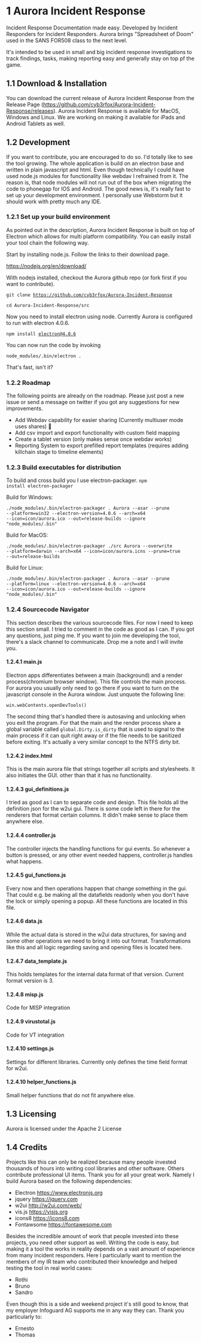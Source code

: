 # 1 Aurora Incident Response

Incident Response Documentation made easy. Developed by Incident Responders for Incident Responders.
Aurora brings "Spreadsheet of Doom" used in the SANS FOR508 class to the next level. 

It's intended to be used in small and big incident response investigations to track findings, tasks, making reporting easy
and generally stay on top pf the game.


## 1.1 Download & Installation

You can download the current release of Aurora Incident Response from the Release Page (https://github.com/cyb3rfox/Aurora-Incident-Response/releases).
Aurora Incident Response is available for MacOS, Windows and Linux. We are working on making it available for
iPads and Android Tablets as well.

## 1.2 Development

If you want to contribute, you are encouraged to do so. I'd totally like to see the tool growing. 
The whole application is build on an electron base and written in plain javascript and html.
Even though technically I could have used node.js modules for functionality like webdav I refrained from it.
The reason is, that node modules will not run out of the box when migrating the code to phonegap for IOS and Android.
The good news is, it's really fast to set up your development environment. I personally use Webstorm but it should work with pretty much any IDE.

### 1.2.1 Set up your build environment

As pointed out in the description, Aurora Incident Response is built on top of Electron which allows for multi platform compatibility.
You can easily install your tool chain the following way.

Start by installing node.js. Follow the links to their download page.

https://nodejs.org/en/download/

With nodejs installed, checkout the Aurora github repo (or fork first if you want to contribute).

<code>git clone https://github.com/cyb3rfox/Aurora-Incident-Response </code>

<code>cd Aurora-Incident-Response/src
</code>


Now you need to install electron using node. Currently Aurora is configured to run with electron 4.0.6. 

<code>npm install electron@4.0.6 </code>

You can now run the code by invoking

<code>node_modules/.bin/electron .</code>

That's fast, isn't it?

### 1.2.2 Roadmap

The following points are already on the roadmap. Please just post a new issue or send a message on twitter if you got any suggestions for new improvements.

* Add Webdav capability for easier sharing (Currently multiuser mode uses shares) &#128679;
* Add csv import and export functionality with custom field mapping
* Create a tablet version (only makes sense once webdav works)
* Reporting System to export prefilled report templates (requires adding killchain stage to timeline elements)


### 1.2.3 Build executables for distribution

To build and cross build you I use electron-packager. 
<code>npm install electron-packager</code>

Build for Windows:

<code>./node_modules/.bin/electron-packager . Aurora --asar --prune --platform=win32 --electron-version=4.0.6 --arch=x64 --icon=icon/aurora.ico --out=release-builds --ignore "node_modules/\.bin" </code>

Build for MacOS:

<code>./node_modules/.bin/electron-packager ./src Aurora --overwrite --platform=darwin --arch=x64 --icon=icon/aurora.icns --prune=true --out=release-builds </code>

Build for Linux:

<code>./node_modules/.bin/electron-packager . Aurora --asar --prune --platform=linux --electron-version=4.0.6 --arch=x64 --icon=icon/aurora.ico --out=release-builds --ignore "node_modules/\.bin" </code>

### 1.2.4 Sourcecode Navigator

This section describes the various sourcecode files. For now I need to keep this section small. I tried to comment in the code as good as I can. If you got any questions, just ping me. If you want to join me developing the tool, there's a slack channel to communicate. Drop me a note and I will invite you.

#### 1.2.4.1 main.js
Electron apps differentiates between a main (background) and a render process(chromium browser window). This file controls the main process. 
For aurora you usually only need to go there if you want to turn on the javascript console in the Aurora window. Just unquote the following line:

<code>win.webContents.openDevTools()</code> 

The second thing that's handled there is autosaving and unlocking when you exit the program. For that the main and the render process share a global variable 
called <code>global.Dirty.is_dirty</code> that is used to signal to the main process if it can quit right away or if the file needs to be sanitized before exiting.
It's actually a very similar concept to the NTFS dirty bit.
 
#### 1.2.4.2 index.html
This is the main aurora file that strings together all scripts and stylesheets. It also initiates the GUI. other than that it has no functionality.
 
#### 1.2.4.3 gui_definitions.js
I tried as good as I can to separate code and design. This file holds all the definition json for the w2ui gui. There is some code left in there
for the renderers that format certain columns. It didn't make sense to place them anywhere else.
 
#### 1.2.4.4 controller.js
The controller injects the handling functions for gui events. So whenever a button is pressed, or any other event needed happens, controller.js handles what happens.
 
#### 1.2.4.5 gui_functions.js 
Every now and then operations happen that change something in the gui. That could e.g. be making all the datafields readonly when you don't have the lock or simply opening a popup.
All these functions are located in this file.
  
#### 1.2.4.6 data.js
While the actual data is stored in the w2ui data structures, for saving and some other operations we need to bring it into out format.
Transformations like this and all logic regarding saving and opening files is located here.
 
#### 1.2.4.7 data_template.js
  
This holds templates for the internal data format of that version. Current format version is 3. 
 
#### 1.2.4.8 misp.js
 
Code for MISP integration
 
#### 1.2.4.9 virustotal.js
  
Code for VT integration
 
#### 1.2.4.10 settings.js
 
Settings for different libraries. Currently only defines the time field format for w2ui.
 

#### 1.2.4.10 helper_functions.js
Small helper functions that do not fit anywhere else.


## 1.3 Licensing

Aurora is licensed under the Apache 2 License

## 1.4 Credits
Projects like this can only be realized because many people invested thousands of hours into writing cool libraries and other software. Others contribute professional UI items. Thank you for all your great work. Namely I build Aurora based on the following dependencies:

* Electron https://www.electronjs.org
* jquery https://jquery.com
* w2ui http://w2ui.com/web/
* vis.js https://visjs.org
* icons8 https://icons8.com
* Fontawsome https://fontawesome.com

Besides the incredible amount of work that people invested into these projects, you need other support as well. Writing the code is easy, but making it a tool the works in reality depends on a vast amount of experience from many incident responders. 
Here I particularly want to mention the members of my IR team who contributed their knowledge and helped testing the tool in real world cases:

* Rothi
* Bruno
* Sandro

Even though this is a side and weekend project it's still good to know, that my employer Infoguard AG supports me in any way they can. Thank you particularly to:

* Ernesto
* Thomas



